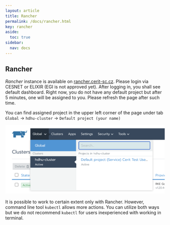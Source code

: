 ```yaml
---
layout: article
title: Rancher
permalink: /docs/rancher.html
key: rancher
aside:
  toc: true
sidebar:
  nav: docs
---
```


## Rancher

_Rancher_ instance is available on [rancher.cerit-sc.cz](https://rancher.cerit-sc.cz). Please login via CESNET or ELIXIR (EGI is not approved yet).
After logging in, you shall see default dashboard. Right now, you do not have any default project but after 5 minutes, one will be assigned to you. Please refresh the page after such time. 

You can find assigned project in the upper left corner of the page under tab `Global` &rarr; `hdhu-cluster` &rarr; `Default project (your name)`

![default project](default.png)

It is possible to work to certain extent only with Rancher. However, command line tool `kubectl` allows more actions. You can utilize both ways but we do not recommend `kubectl` for users inexperienced with working in terminal.
